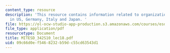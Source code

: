 ```yaml
---
content_type: resource
description: 'This resource contains information related to organizational structures
  in US, Germany, Italy and Japan. '
file: https://ol-ocw-studio-app-production.s3.amazonaws.com/courses/esd-342-network-representations-of-complex-engineering-systems-spring-2010/09c66d0ef5468232b59dc55cd63543d1_MITESD_342S10_lec18.pdf
file_type: application/pdf
resourcetype: Document
title: MITESD_342S10_lec18.pdf
uid: 09c66d0e-f546-8232-b59d-c55cd63543d1
---
```

